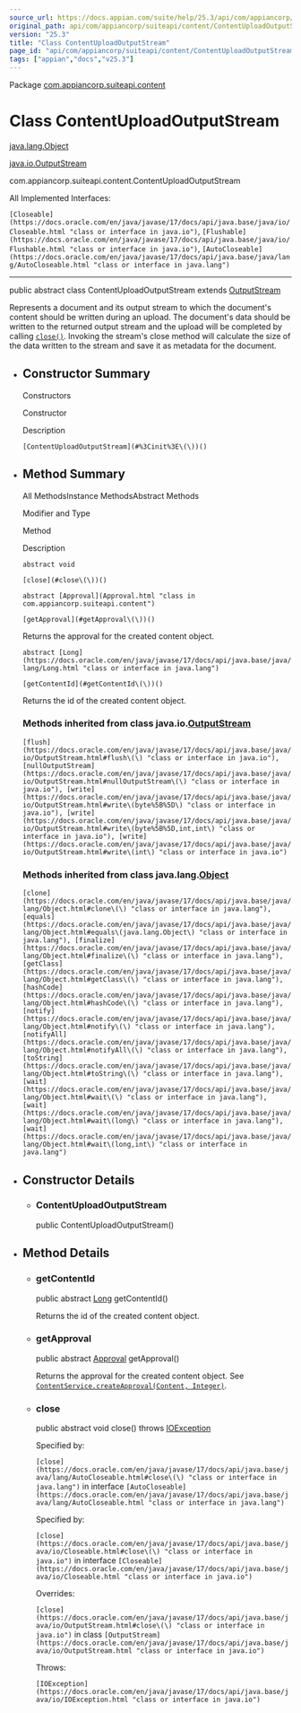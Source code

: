 ```yaml
---
source_url: https://docs.appian.com/suite/help/25.3/api/com/appiancorp/suiteapi/content/ContentUploadOutputStream.html
original_path: api/com/appiancorp/suiteapi/content/ContentUploadOutputStream.html
version: "25.3"
title: "Class ContentUploadOutputStream"
page_id: "api/com/appiancorp/suiteapi/content/ContentUploadOutputStream"
tags: ["appian","docs","v25.3"]
---
```



Package [com.appiancorp.suiteapi.content](package-summary.html)

# Class ContentUploadOutputStream

[java.lang.Object](https://docs.oracle.com/en/java/javase/17/docs/api/java.base/java/lang/Object.html "class or interface in java.lang")

[java.io.OutputStream](https://docs.oracle.com/en/java/javase/17/docs/api/java.base/java/io/OutputStream.html "class or interface in java.io")

com.appiancorp.suiteapi.content.ContentUploadOutputStream

All Implemented Interfaces:

`[Closeable](https://docs.oracle.com/en/java/javase/17/docs/api/java.base/java/io/Closeable.html "class or interface in java.io")`, `[Flushable](https://docs.oracle.com/en/java/javase/17/docs/api/java.base/java/io/Flushable.html "class or interface in java.io")`, `[AutoCloseable](https://docs.oracle.com/en/java/javase/17/docs/api/java.base/java/lang/AutoCloseable.html "class or interface in java.lang")`

* * *

public abstract class ContentUploadOutputStream extends [OutputStream](https://docs.oracle.com/en/java/javase/17/docs/api/java.base/java/io/OutputStream.html "class or interface in java.io")

Represents a document and its output stream to which the document's content should be written during an upload. The document's data should be written to the returned output stream and the upload will be completed by calling [`close()`](#close\(\)). Invoking the stream's close method will calculate the size of the data written to the stream and save it as metadata for the document.

-   ## Constructor Summary

    Constructors

    Constructor

    Description

    `[ContentUploadOutputStream](#%3Cinit%3E\(\))()`

-   ## Method Summary

    All MethodsInstance MethodsAbstract Methods

    Modifier and Type

    Method

    Description

    `abstract void`

    `[close](#close\(\))()`

    `abstract [Approval](Approval.html "class in com.appiancorp.suiteapi.content")`

    `[getApproval](#getApproval\(\))()`

    Returns the approval for the created content object.

    `abstract [Long](https://docs.oracle.com/en/java/javase/17/docs/api/java.base/java/lang/Long.html "class or interface in java.lang")`

    `[getContentId](#getContentId\(\))()`

    Returns the id of the created content object.

    ### Methods inherited from class java.io.[OutputStream](https://docs.oracle.com/en/java/javase/17/docs/api/java.base/java/io/OutputStream.html "class or interface in java.io")

    `[flush](https://docs.oracle.com/en/java/javase/17/docs/api/java.base/java/io/OutputStream.html#flush\(\) "class or interface in java.io"), [nullOutputStream](https://docs.oracle.com/en/java/javase/17/docs/api/java.base/java/io/OutputStream.html#nullOutputStream\(\) "class or interface in java.io"), [write](https://docs.oracle.com/en/java/javase/17/docs/api/java.base/java/io/OutputStream.html#write\(byte%5B%5D\) "class or interface in java.io"), [write](https://docs.oracle.com/en/java/javase/17/docs/api/java.base/java/io/OutputStream.html#write\(byte%5B%5D,int,int\) "class or interface in java.io"), [write](https://docs.oracle.com/en/java/javase/17/docs/api/java.base/java/io/OutputStream.html#write\(int\) "class or interface in java.io")`

    ### Methods inherited from class java.lang.[Object](https://docs.oracle.com/en/java/javase/17/docs/api/java.base/java/lang/Object.html "class or interface in java.lang")

    `[clone](https://docs.oracle.com/en/java/javase/17/docs/api/java.base/java/lang/Object.html#clone\(\) "class or interface in java.lang"), [equals](https://docs.oracle.com/en/java/javase/17/docs/api/java.base/java/lang/Object.html#equals\(java.lang.Object\) "class or interface in java.lang"), [finalize](https://docs.oracle.com/en/java/javase/17/docs/api/java.base/java/lang/Object.html#finalize\(\) "class or interface in java.lang"), [getClass](https://docs.oracle.com/en/java/javase/17/docs/api/java.base/java/lang/Object.html#getClass\(\) "class or interface in java.lang"), [hashCode](https://docs.oracle.com/en/java/javase/17/docs/api/java.base/java/lang/Object.html#hashCode\(\) "class or interface in java.lang"), [notify](https://docs.oracle.com/en/java/javase/17/docs/api/java.base/java/lang/Object.html#notify\(\) "class or interface in java.lang"), [notifyAll](https://docs.oracle.com/en/java/javase/17/docs/api/java.base/java/lang/Object.html#notifyAll\(\) "class or interface in java.lang"), [toString](https://docs.oracle.com/en/java/javase/17/docs/api/java.base/java/lang/Object.html#toString\(\) "class or interface in java.lang"), [wait](https://docs.oracle.com/en/java/javase/17/docs/api/java.base/java/lang/Object.html#wait\(\) "class or interface in java.lang"), [wait](https://docs.oracle.com/en/java/javase/17/docs/api/java.base/java/lang/Object.html#wait\(long\) "class or interface in java.lang"), [wait](https://docs.oracle.com/en/java/javase/17/docs/api/java.base/java/lang/Object.html#wait\(long,int\) "class or interface in java.lang")`

-   ## Constructor Details

    -   ### ContentUploadOutputStream

        public ContentUploadOutputStream()

-   ## Method Details

    -   ### getContentId

        public abstract [Long](https://docs.oracle.com/en/java/javase/17/docs/api/java.base/java/lang/Long.html "class or interface in java.lang") getContentId()

        Returns the id of the created content object.

    -   ### getApproval

        public abstract [Approval](Approval.html "class in com.appiancorp.suiteapi.content") getApproval()

        Returns the approval for the created content object. See [`ContentService.createApproval(Content, Integer)`](ContentService.html#createApproval\(com.appiancorp.suiteapi.content.Content,java.lang.Integer\)).

    -   ### close

        public abstract void close() throws [IOException](https://docs.oracle.com/en/java/javase/17/docs/api/java.base/java/io/IOException.html "class or interface in java.io")

        Specified by:

        `[close](https://docs.oracle.com/en/java/javase/17/docs/api/java.base/java/lang/AutoCloseable.html#close\(\) "class or interface in java.lang")` in interface `[AutoCloseable](https://docs.oracle.com/en/java/javase/17/docs/api/java.base/java/lang/AutoCloseable.html "class or interface in java.lang")`

        Specified by:

        `[close](https://docs.oracle.com/en/java/javase/17/docs/api/java.base/java/io/Closeable.html#close\(\) "class or interface in java.io")` in interface `[Closeable](https://docs.oracle.com/en/java/javase/17/docs/api/java.base/java/io/Closeable.html "class or interface in java.io")`

        Overrides:

        `[close](https://docs.oracle.com/en/java/javase/17/docs/api/java.base/java/io/OutputStream.html#close\(\) "class or interface in java.io")` in class `[OutputStream](https://docs.oracle.com/en/java/javase/17/docs/api/java.base/java/io/OutputStream.html "class or interface in java.io")`

        Throws:

        `[IOException](https://docs.oracle.com/en/java/javase/17/docs/api/java.base/java/io/IOException.html "class or interface in java.io")`